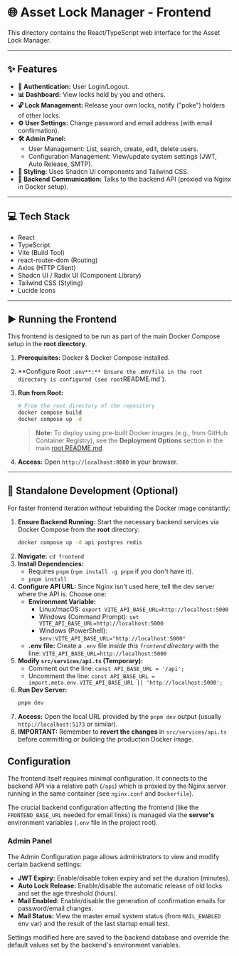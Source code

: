 # 🌐 Asset Lock Manager - Frontend

This directory contains the React/TypeScript web interface for the Asset Lock Manager.

--- 

## ✨ Features

*   **🔐 Authentication:** User Login/Logout.
*   **📊 Dashboard:** View locks held by you and others.
*   **🔓 Lock Management:** Release your own locks, notify ("poke") holders of other locks.
*   **⚙️ User Settings:** Change password and email address (with email confirmation).
*   **🛠️ Admin Panel:**
    *   User Management: List, search, create, edit, delete users.
    *   Configuration Management: View/update system settings (JWT, Auto Release, SMTP).
*   **🎨 Styling:** Uses Shadcn UI components and Tailwind CSS.
*   **🔌 Backend Communication:** Talks to the backend API (proxied via Nginx in Docker setup).

--- 

## 💻 Tech Stack

*   React
*   TypeScript
*   Vite (Build Tool)
*   react-router-dom (Routing)
*   Axios (HTTP Client)
*   Shadcn UI / Radix UI (Component Library)
*   Tailwind CSS (Styling)
*   Lucide Icons

--- 

## ▶️ Running the Frontend

This frontend is designed to be run as part of the main Docker Compose setup in the **root directory**.

1.  **Prerequisites:** Docker & Docker Compose installed.
2.  **Configure Root `.env**:** Ensure the `.env` file in the root directory is configured (see root `README.md`).
3.  **Run from Root:**
    ```bash
    # From the root directory of the repository
    docker compose build
    docker compose up -d
    ```

    > **Note:** To deploy using pre-built Docker images (e.g., from GitHub Container Registry), see the **Deployment Options** section in the main [root README.md](../README.md).

4.  **Access:** Open `http://localhost:8080` in your browser.

--- 

## 🔧 Standalone Development (Optional)

For faster frontend iteration *without* rebuilding the Docker image constantly:

1.  **Ensure Backend Running:** Start the necessary backend services via Docker Compose from the **root** directory:
    ```bash
    docker compose up -d api postgres redis
    ```
2.  **Navigate:** `cd frontend`
3.  **Install Dependencies:**
    *   Requires `pnpm` (`npm install -g pnpm` if you don't have it).
    *   `pnpm install`
4.  **Configure API URL:** Since Nginx isn't used here, tell the dev server where the API is. Choose one:
    *   **Environment Variable:**
        *   Linux/macOS: `export VITE_API_BASE_URL=http://localhost:5000`
        *   Windows (Command Prompt): `set VITE_API_BASE_URL=http://localhost:5000`
        *   Windows (PowerShell): `$env:VITE_API_BASE_URL="http://localhost:5000"`
    *   **.env file:** Create a `.env` file *inside this `frontend` directory* with the line:
        `VITE_API_BASE_URL=http://localhost:5000`
5.  **Modify `src/services/api.ts` (Temporary):**
    *   Comment out the line: `const API_BASE_URL = '/api';`
    *   Uncomment the line: `const API_BASE_URL = import.meta.env.VITE_API_BASE_URL || 'http://localhost:5000';`
6.  **Run Dev Server:**
    ```bash
    pnpm dev
    ```
7.  **Access:** Open the local URL provided by the `pnpm dev` output (usually `http://localhost:5173` or similar).
8.  **IMPORTANT:** Remember to **revert the changes** in `src/services/api.ts` before committing or building the production Docker image.

## Configuration

The frontend itself requires minimal configuration. It connects to the backend API via a relative path (`/api`) which is proxied by the Nginx server running in the same container (see `nginx.conf` and `Dockerfile`).

The crucial backend configuration affecting the frontend (like the `FRONTEND_BASE_URL` needed for email links) is managed via the **server's** environment variables (`.env` file in the project root).

### Admin Panel

The Admin Configuration page allows administrators to view and modify certain backend settings:

*   **JWT Expiry:** Enable/disable token expiry and set the duration (minutes).
*   **Auto Lock Release:** Enable/disable the automatic release of old locks and set the age threshold (hours).
*   **Mail Enabled:** Enable/disable the generation of confirmation emails for password/email changes.
*   **Mail Status:** View the master email system status (from `MAIL_ENABLED` env var) and the result of the last startup email test.

Settings modified here are saved to the backend database and override the default values set by the backend's environment variables.
